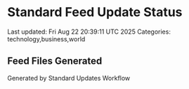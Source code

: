 # Standard Feed Update Status
Last updated: Fri Aug 22 20:39:11 UTC 2025
Categories: technology,business,world

## Feed Files Generated

Generated by Standard Updates Workflow
